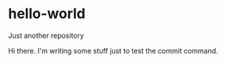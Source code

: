 # hello-world
Just another repository

Hi there. I'm writing some stuff just to test the commit command. 

